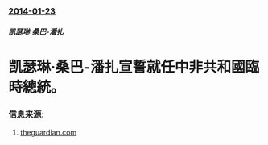 ### [2014-01-23](/news/2014/01/23/index.md)

##### 凯瑟琳·桑巴-潘扎
# 凯瑟琳·桑巴-潘扎宣誓就任中非共和國臨時總統。 




### 信息来源:

1. [theguardian.com](http://www.theguardian.com/world/2014/jan/23/catherine-samba-panza-sworn-in-central-african-republic)
